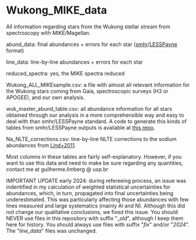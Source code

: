 # Wukong_MIKE_data
All information regarding stars from the Wukong stellar stream from spectroscopy with MIKE/Magellan.

abund_data: final abundances + errors for each star ([smhr](https://github.com/andycasey/smhr)/[LESSPayne](https://github.com/alexji/LESSPayne) format)

line_data: line-by-line abundances + errors for each star

reduced_spectra: yes, the MIKE spectra reduced

Wukong_ALL_MIKEsample.csv: a file with almost all relevant information for the Wukong stars coming from Gaia, spectroscopic surveys (H3 or APOGEE), and our own analysis. 

wuk_master_abund_table.csv: all abundance information for all stars obtained through our analysis in a more comprehensible way and easy to deal with than smhr/LESSPayne standard. A code to generate this kinds of tables from smhr/LESSPayne outputs is available at [this repo](https://github.com/guilhermelimberg/abund-tables).

Na_NLTE_corrections.csv: line-by-line NLTE corrections to the sodium abundances from [Lind+2011](https://ui.adsabs.harvard.edu/abs/2011A%26A...528A.103L/abstract).

Most columns in these tables are fairly self-explanatory. However, if you want to use this data and need to make be sure regarding any quantities, contact me at guilherme.limberg @ usp.br

IMPORTANT UPDATE early 2024: during refereeing process, an issue was indentified in my calculation of weighted statistical uncertainties for abundances, which, in turn, propagated into final uncertainties being underestimated. This was particularly affecting those abundances with few lines measured and large systematics (mainly Al and N). Although this did not change our qualitative conclusions, we fixed this issue. You should NEVER use files in this repository with suffix "__old_", although I keep them here for history. You should always use files with suffix "_fix_" and/or "_2024_". The "_line_data_" files was unchanged.
